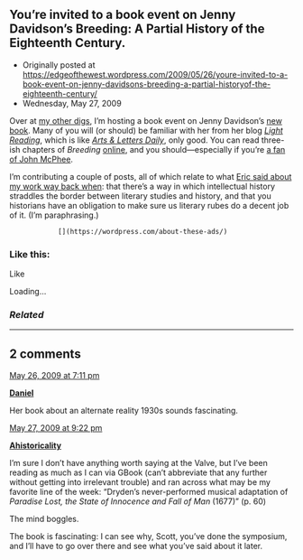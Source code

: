## You’re invited to a book event on Jenny Davidson’s Breeding: A Partial History of the Eighteenth Century.

 * Originally posted at https://edgeofthewest.wordpress.com/2009/05/26/youre-invited-to-a-book-event-on-jenny-davidsons-breeding-a-partial-historyof-the-eighteenth-century/
 * Wednesday, May 27, 2009

Over at [my other digs](http://www.thevalve.org/), I’m hosting a book event on Jenny Davidson’s [new book](http://www.amazon.com/exec/obidos/ASIN/0231138784/diesekoschmar-20).  Many of you will (or should) be familiar with her from her blog [_Light Reading_](http://jennydavidson.blogspot.com/), which is like [_Arts & Letters Daily_](http://www.aldaily.com/), only good.  You can read three-ish chapters of _Breeding_ [online](http://books.google.com/books?id=7P4lD6wDhkUC&dq=%!j(MISSING)enny+davidson%!+(MISSING)breeding&printsec=frontcover&source=bl&ots=ejqlCr4\_Zn&sig=uYvWsZv766WVKw84UKFVphBozDQ&hl=en&ei=q-4aSo6ZBor8swPX6KnBCA&sa=X&oi=book\_result&ct=result&resnum=9#PPT1,M1), and you should—especially if you’re [a fan of John McPhee](http://www.thevalve.org/go/valve/article/on\_the\_form\_of\_jenny\_davidsons\_breeding/).

I’m contributing a couple of posts, all of which relate to what [Eric said about my work way back when](http://acephalous.typepad.com/acephalous/2007/05/panel\_podcast.html): that there’s a way in which intellectual history straddles the border between literary studies and history, and that you historians have an obligation to make sure us literary rubes do a decent job of it.  (I’m paraphrasing.)  

		

			

				[](https://wordpress.com/about-these-ads/)
				

					
				

			

		

### Like this:

Like

 
Loading...

[]()

### _Related_

	

* * *

		

## 2 comments

		

	

		

[May 26, 2009 at 7:11 pm](https://edgeofthewest.wordpress.com/2009/05/26/youre-invited-to-a-book-event-on-jenny-davidsons-breeding-a-partial-historyof-the-eighteenth-century/#comment-46978)

**[Daniel](http://www.danielstrauss.wordpress.com)**

					

		

Her book about an alternate reality 1930s sounds fascinating.

		

		

						

	

	

		

[May 27, 2009 at 9:22 pm](https://edgeofthewest.wordpress.com/2009/05/26/youre-invited-to-a-book-event-on-jenny-davidsons-breeding-a-partial-historyof-the-eighteenth-century/#comment-47011)

**[Ahistoricality](http://ahistoricality.blogspot.com)**

					

		

I’m sure I don’t have anything worth saying at the Valve, but I’ve been reading as much as I can via GBook (can’t abbreviate that any further without getting into irrelevant trouble) and ran across what may be my favorite line of the week: “Dryden’s never-performed musical adaptation of _Paradise Lost, the State of Innocence and Fall of Man_ (1677)” (p. 60)

The mind boggles. 

The book is fascinating: I can see why, Scott, you’ve done the symposium, and I’ll have to go over there and see what you’ve said about it later.

		

		

						

	

	

		

		

	

	  